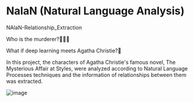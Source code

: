 # NalaN (Natural Language Analysis)

NAlaN-Relationship_Extraction

Who is the murderer?🔪🔪🔪

What if deep learning meets Agatha Christie?👀

In this project, the characters of Agatha Christie's famous novel, The Mysterious Affair at Styles, were analyzed according to Natural Language Processes techniques and the information of relationships between them was extracted.


![image](https://user-images.githubusercontent.com/66321074/181624690-63376529-810b-48b4-ade2-93de2c66329e.png)

